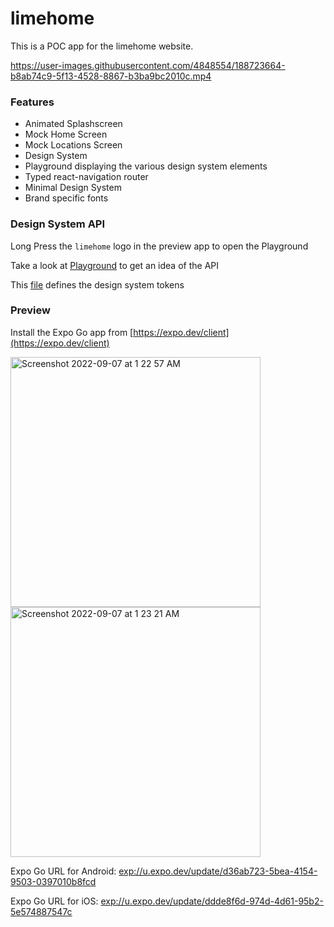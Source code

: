 # limehome

This is a POC app for the limehome website.

https://user-images.githubusercontent.com/4848554/188723664-b8ab74c9-5f13-4528-8867-b3ba9bc2010c.mp4

### Features
- Animated Splashscreen
- Mock Home Screen
- Mock Locations Screen
- Design System
- Playground displaying the various design system elements
- Typed react-navigation router
- Minimal Design System
- Brand specific fonts


### Design System API
Long Press the `limehome` logo in the preview app to open the Playground

Take a look at [Playground](https://github.com/peterlazar1993/limehome/blob/main/src/screens/Playground.tsx) to get an idea of the API

This [file](https://github.com/peterlazar1993/limehome/blob/main/src/theme/index.ts) defines the design system tokens

### Preview
Install the Expo Go app from [https://expo.dev/client](https://expo.dev/client)

<img width="400" alt="Screenshot 2022-09-07 at 1 22 57 AM" src="https://user-images.githubusercontent.com/4848554/188726464-a398c3d5-b031-44e8-a93a-eddefbfd7815.png"><img width="400" alt="Screenshot 2022-09-07 at 1 23 21 AM" src="https://user-images.githubusercontent.com/4848554/188726499-36799522-dc6a-4708-98b0-eb054dc9d8fc.png">

Expo Go URL for Android: [exp://u.expo.dev/update/d36ab723-5bea-4154-9503-0397010b8fcd](exp://u.expo.dev/update/d36ab723-5bea-4154-9503-0397010b8fcd)

Expo Go URL for iOS: [exp://u.expo.dev/update/ddde8f6d-974d-4d61-95b2-5e574887547c](exp://u.expo.dev/update/ddde8f6d-974d-4d61-95b2-5e574887547c)
